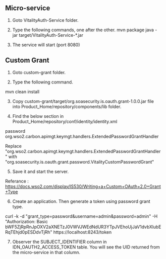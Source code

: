 Micro-service
-------------

1. Goto VitalityAuth-Service folder.

2. Type the following commands, one after the other.
mvn package
java -jar target/VitalityAuth-Service-*.jar

3. The service will start (port 8080)



Custom Grant
------------

1. Goto custom-grant folder.

2. Type the following command.

mvn clean install

3. Copy custom-grant/target/org.soasecurity.is.oauth.grant-1.0.0.jar file into Product_Home/repository/components/lib folder.

4. Find the below section in Product_Home/repository/conf/identity/identity.xml

<SupportedGrantType>
<GrantTypeName>password</GrantTypeName>
<GrantTypeHandlerImplClass>org.wso2.carbon.apimgt.keymgt.handlers.ExtendedPasswordGrantHandler</GrantTypeHandlerImplClass>          
</SupportedGrantType>

Replace "<GrantTypeHandlerImplClass>org.wso2.carbon.apimgt.keymgt.handlers.ExtendedPasswordGrantHandler</GrantTypeHandlerImplClass>" with "<GrantTypeHandlerImplClass>org.soasecurity.is.oauth.grant.password.VitalityCustomPasswordGrant</GrantTypeHandlerImplClass>"

5. Save it and start the server.

Referance : https://docs.wso2.com/display/IS530/Writing+a+Custom+OAuth+2.0+Grant+Type

6. Create an application. Then generate a token using password grant type.

curl -k -d "grant_type=password&username=admin&password=admin" -H "Authorization: Basic bWF5ZjRpRnJpOXV2aXNETzJ0VWVJWEdNdUR3YTpJVEhoUjJaV1dvbXlubERqTEhjd0pESDdvTjRh" https://localhost:8243/token

7. Observer the SUBJECT_IDENTIFIER column in IDN_OAUTH2_ACCESS_TOKEN table. You will see the UID returned from the micro-service in that column.
